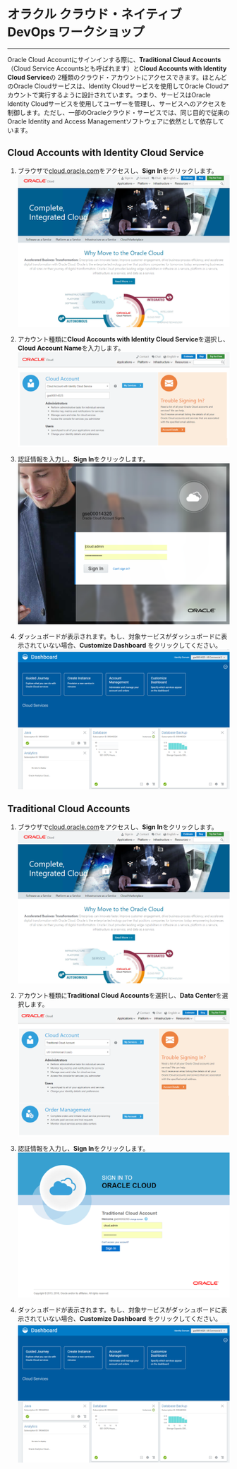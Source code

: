 # オラクル クラウド・ネイティブ DevOps ワークショップ #
-----
Oracle Cloud Accountにサインインする際に、**Traditional Cloud Accounts**（Cloud Service Accountsとも呼ばれます）と**Cloud Accounts with Identity Cloud Service**の 2種類のクラウド・アカウントにアクセスできます。ほとんどのOracle Cloudサービスは、Identity Cloudサービスを使用してOracle Cloudアカウントで実行するように設計されています。つまり、サービスはOracle Identity Cloudサービスを使用してユーザーを管理し、サービスへのアクセスを制御します。ただし、一部のOracleクラウド・サービスでは、同じ目的で従来のOracle Identity and Access Managementソフトウェアに依然として依存しています。

## Cloud Accounts with Identity Cloud Service ##

1. ブラウザで[cloud.oracle.com](https://cloud.oracle.com)をアクセスし、**Sign In**をクリックします。
  ![cloud.oracle.com](images/sign.01.cloud.oracle.com.png)

2. アカウント種類に**Cloud Accounts with Identity Cloud Service**を選択し、**Cloud Account Name**を入力します。
  ![](images/sign.02.select.datacenter.png)

3. 認証情報を入力し、**Sign In**をクリックします。
  ![](images/sign.03.identity.domain.png)

4. ダッシュボードが表示されます。もし、対象サービスがダッシュボードに表示されていない場合、**Customize Dashboard** をクリックしてください。
  ![](images/sign.04.identity.domain.png)


## Traditional Cloud Accounts ##

1. ブラウザで[cloud.oracle.com](https://cloud.oracle.com)をアクセスし、**Sign In**をクリックします。
  ![cloud.oracle.com](images/sign.01.cloud.oracle.com.png)

2. アカウント種類に**Traditional Cloud Accounts**を選択し、**Data Center**を選択します。
  ![](images/sign.02.select.datacenter-2.png)

3. 認証情報を入力し、**Sign In**をクリックします。
  ![](images/sign.03.identity.domain-2.png)

4. ダッシュボードが表示されます。もし、対象サービスがダッシュボードに表示されていない場合、**Customize Dashboard** をクリックしてください。
  ![](images/sign.04.identity.domain.png)
